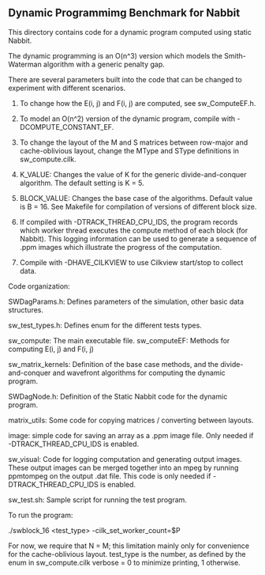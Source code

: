 Dynamic Programmimg Benchmark for Nabbit
-------------------------------------------

This directory contains code for a dynamic program computed using
static Nabbit.

The dynamic programming is an O(n^3) version which models the
Smith-Waterman algorithm with a generic penalty gap.


There are several parameters built into the code that can be changed
to experiment with different scenarios.

1. To change how the E(i, j) and F(i, j) are computed, see
   sw_ComputeEF.h.

2. To model an O(n^2) version of the dynamic program, compile with
   -DCOMPUTE_CONSTANT_EF.

3. To change the layout of the M and S matrices between row-major and
   cache-oblivious layout, change the MType and SType definitions in
   sw_compute.cilk.

4. K_VALUE: Changes the value of K for the generic divide-and-conquer
   algorithm.  The default setting is K = 5.

5. BLOCK_VALUE: Changes the base case of the algorithms. Default value
   is B = 16.  See Makefile for compilation of versions of different
   block size.

6. If compiled with -DTRACK_THREAD_CPU_IDS, the program records which
   worker thread executes the compute method of each block (for
   Nabbit).  This logging information can be used to generate a
   sequence of .ppm images which illustrate the progress of the
   computation.

7. Compile with -DHAVE_CILKVIEW to use Cilkview start/stop to collect
   data. 



Code organization:


SWDagParams.h: 	   Defines parameters of the simulation, other
		   basic data structures.

sw_test_types.h:   Defines enum for the different tests types.

sw_compute:   	   The main executable file.
sw_computeEF:  	   Methods for computing E(i, j) and F(i, j)

sw_matrix_kernels: Definition of the base case methods, and the
		   divide-and-conquer and wavefront algorithms for
		   computing the dynamic program.

SWDagNode.h: 	   Definition of the Static Nabbit code for the dynamic
		   program.

matrix_utils:	   Some code for copying matrices / converting between layouts. 

image: 		   simple code for saving an array as a .ppm image file. 
		   Only needed if -DTRACK_THREAD_CPU_IDS is enabled.

sw_visual:	   Code for logging computation and generating output images. 
		   These output images can be merged together into an mpeg
		   by running ppmtompeg on the output .dat file.
		   This code is only needed if -DTRACK_THREAD_CPU_IDS is enabled.
	   
sw_test.sh: 	   Sample script for running the test program.


To run the program:

./swblock_16  <N> <M> <test_type> <verbose> -cilk_set_worker_count=$P

For now, we require that N = M; this limitation mainly only for
convenience for the cache-oblivious layout.
test_type is the number, as defined by the enum in sw_compute.cilk
verbose = 0 to minimize printing, 1 otherwise.
